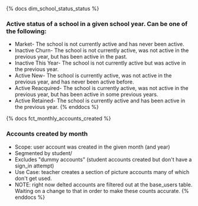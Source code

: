 {% docs dim_school_status_status %} 
### Active status of a school in a given school year. Can be one of the following: 
- Market- The school is not currently active and has never been active.
- Inactive Churn- The school is not currently active, was not active in the previous year, but has been active in the past.
- Inactive This Year- The school is not currently active but was active in the previous year.
- Active New- The school is currently active, was not active in the previous year, and has never been active before.
- Active Reacquired- The school is currently active, was not active in the previous year, but has been active in some previous years.
- Active Retained- The school is currently active and has been active in the previous year.
{% enddocs %}


{% docs fct_monthly_accounts_created %}
### Accounts created by month
- Scope: user account was created in the given month (and year)
- Segmented by student/
- Excludes "dummy accounts" (student accounts created but don't have a sign_in attempt)
- Use Case: teacher creates a section of picture accounts many of which don't get used.
- NOTE: right now delted accounts are filtered out at the base_users table.  Waiting on a change
to that in order to make these counts accurate.
{% enddocs %}


